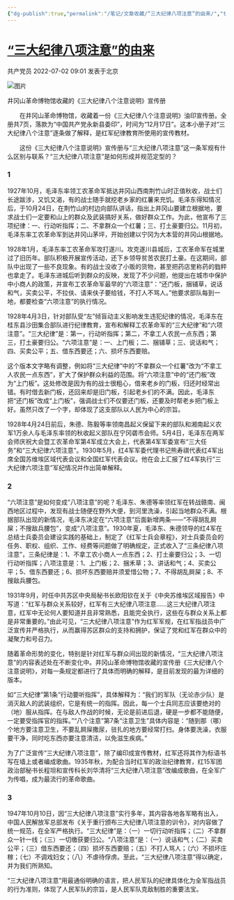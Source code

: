 ```yaml
---
{"dg-publish":true,"permalink":"/笔记/文章收藏/“三大纪律八项注意”的由来/","tags":["三大纪律 八项注意 党员"],"noteIcon":"","created":"","updated":""}
---
```



# [“三大纪律八项注意”的由来](https://mp.weixin.qq.com/s/DZwGsKeLrFJDE25Gv8TGMg)

共产党员 2022-07-02 09:01 发表于北京

![图片](https://mmbiz.qpic.cn/mmbiz_jpg/DhKPeHFI5HhA50ZrZ3c2UmkhyecicrPPHdfb2rUHPqicLpjj4EXXqLaNiagC7tPibNpWUia9QcCMQg7jSftm3DKdLMg/640?wx_fmt=jpeg&wxfrom=5&wx_lazy=1&wx_co=1)

井冈山革命博物馆收藏的《三大纪律八个注意说明》宣传册

　　在井冈山革命博物馆，收藏着一份《三大纪律八个注意说明》油印宣传册。全册共7页，落款为“中国共产党永新县委印”，时间为“12月17日”。这本小册子对“三大纪律八个注意”逐条做了解释，是红军纪律教育所使用的宣传教材。

　　这份《三大纪律八个注意说明》宣传册与“三大纪律八项注意”这一条军规有什么区别与联系？“三大纪律八项注意”是如何形成并规范定型的？


### 1

1927年10月，毛泽东率领工农革命军抵达井冈山西南荆竹山时正值秋收，战士们长途跋涉，又饥又渴，有的战士随手就挖老乡家的红薯来充饥。毛泽东得知情况后，于10月24日，在荆竹山的村边向部队讲话，指出上井冈山要建立根据地，要求战士们一定要和山上的群众及武装搞好关系，做好群众工作。为此，他宣布了三项纪律：一、行动听指挥；二、不拿群众一个红薯；三、打土豪要归公。11月初，毛泽东率工农革命军到达井冈山茅坪，开始创建以宁冈为大本营的井冈山根据地。

1928年1月，毛泽东率工农革命军攻打遂川。攻克遂川县城后，工农革命军在城里过了旧历年。部队积极开展宣传活动，还下乡领导贫苦农民打土豪。在这期间，部队中出现了一些不良现象。有的战士没收了小贩的货物，甚至把药店里称药的戥秤也拿走了。毛泽东进城后听到群众的反映，发现了不少问题，他提出在城市中保护中小商人的政策，并宣布工农革命军最早的“六项注意”：“还门板，捆铺草，说话和气，买卖公平，不拉伕、请来伕子要给钱，不打人不骂人。”他要求部队每到一地，都要检查“六项注意”的执行情况。

1928年4月3日，针对部队受“左”倾盲动主义影响发生违犯纪律的情况，毛泽东在桂东县沙田集合部队进行纪律教育，宣布和解释工农革命军的“三大纪律”和“六项注意”。“三大纪律”是：第一，行动听指挥；第二，不拿工人农民一点东西；第三，打土豪要归公。“六项注意”是：一、上门板；二、捆铺草；三、说话和气；四、买卖公平；五、借东西要还；六、损坏东西要赔。

这个版本文字略有调整，例如将“三大纪律”中的“不拿群众一个红薯”改为“不拿工人农民一点东西”，扩大了保护群众利益的范围。将“六项注意”中的“还门板”改为“上门板”。这处修改是因为有的战士很粗心，借来老乡的门板，归还时经常出错。有时借去新门板，还回来却是旧门板，引起老乡们的不满。因此，毛泽东把“还门板”改成“上门板”，强调战士们不仅要还门板，还要及时帮老乡把门板上好。虽然只改了一个字，却体现了这支部队以人民为中心的宗旨。

1928年4月24日前后，朱德、陈毅等率领南昌起义保留下来的部队和湘南起义农军1万余人与毛泽东率领的秋收起义部队在宁冈砻市会师。5月4日，毛泽东在两军会师庆祝大会暨工农革命军第4军成立大会上，代表第4军军委宣布“三大任务”和“三大纪律六项注意”。1930年5月，红4军军委代理书记熊寿祺代表红4军出席全国苏维埃区域代表会议和全国红军代表会议。他在会上汇报了红4军执行“三大纪律六项注意”军纪情况并作出简单解释。


### 2

“六项注意”是如何变成“八项注意”的呢？毛泽东、朱德等率领红军在转战赣南、闽西地区过程中，发现有战士随便在野外大便，到河里洗澡，引起当地群众不满。根据部队出现的新情况，毛泽东决定在“六项注意”后面新增两条——“不得胡乱屙屎；不搜敌兵腰包”，变成“八项注意”。1930年夏，毛泽东、朱德领导的红4军在总结士兵委员会建设实践的基础上，制定了《红军士兵会章程》，对士兵委员会的任务、职权、组织、工作、经费等问题做了明确规定，正式收入了“三条纪律八项注意”，三条纪律是：1、不拿工农小商人一点东西；2、打土豪要归公；3、一切行动听指挥；八项注意是：1、上门板；2、捆禾草；3、讲话和气；4、买卖公平；5、借东西要还；6、损坏东西要赔并须爱惜公物；7、不得胡乱屙屎；8、不搜敌兵腰包。

1931年9月，时任中共苏区中央局秘书长欧阳钦在关于《中央苏维埃区域报告》中写道：“红军与群众关系较好，红军有三大纪律八项注意……这三大纪律八项注意，红军中无论何人要知道并且非常熟悉，且能完全执行，这些在与群众关系上都是非常重要的。”由此可见，“三大纪律八项注意”作为红军军规，在红军指战员中广泛宣传并严格执行，从而赢得苏区群众的支持和拥护，保证了党和红军在群众中的凝聚力和号召力。

随着革命形势的变化，特别是针对红军与群众间出现的新情况，“三大纪律八项注意”的内容表述处在不断变化中。井冈山革命博物馆收藏的宣传册《三大纪律八个注意说明》，对每一条规定都进行了具体而明确的解释，是目前发现的最为详细的版本。

如“三大纪律”第1条“行动要听指挥”，具体解释为：“我们的军队（无论赤少队）是消灭敌人的武装组织，它是有统一的指挥。因此，每一个士兵同志应该要绝对的（地）服从指挥。在与敌人作战的时候，无论是前进后退，硬是一步都不能随便，一定要受指挥官的指挥。”“八个注意”第7条“注意卫生”具体内容是：“随到那（哪）个地方要注意卫生，不要乱屙屎撒尿，驻扎的地方要经常打扫。身体要洗澡，衣服要干净，同时吃东西亦要注意清洁，以免滋生疾病。”

为了广泛宣传“三大纪律八项注意”，除了编印成宣传教材，红军还将其作为标语书写在墙上或者编成歌曲。1935年秋，为配合当时红军的政治纪律教育，红15军团政治部秘书长程坦和宣传科长刘华清将“三大纪律八项注意”改编成歌曲，在全军广为传唱，成为最流行的革命歌曲。

### 3

1947年10月10日，因“三大纪律八项注意”实行多年，其内容各地各军略有出入，中国人民解放军总部发布《关于重行颁布三大纪律八项注意的训令》，对内容做了统一规范，在全军严格执行。“三大纪律”是：（一）一切行动听指挥；（二）不拿群众一针一线；（三）一切缴获要归公。“八项注意”是：（一）说话和气；（二）买卖公平；（三）借东西要还；（四）损坏东西要赔；（五）不打人骂人；（六）不损坏庄稼；（七）不调戏妇女；（八）不虐待俘虏。至此，“三大纪律八项注意”得以确定，并为我们所熟知。

“三大纪律八项注意”用最通俗明确的语言，把人民军队的纪律具体化为全军指战员的行为准则，体现了人民军队的宗旨，是人民军队克敌制胜的重要法宝。
